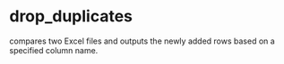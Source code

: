 # drop_duplicates
compares two Excel files and outputs the newly added rows based on a specified column name.
